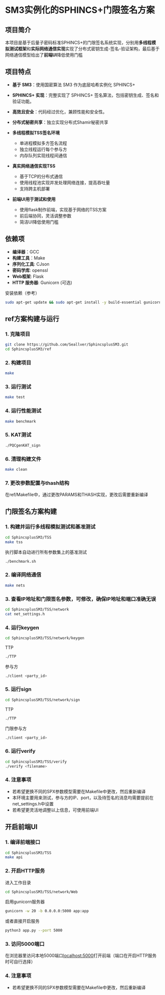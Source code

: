 # SM3实例化的SPHINCS+门限签名方案

## 项目简介
本项目是基于后量子密码标准SPHINCS+的门限签名系统实现，分别用**多线程模拟测试框架**和**实际网络通信实现**实现了分布式密钥生成-签名-验证架构，最后基于网络通信模型给出了**前端UI**降低使用门槛

## 项目特点
- **基于 SM3**：使用国密算法 SM3 作为底层哈希实例化 SPHINCS+
- **SPHINCS+ 实现**：完整实现了 SPHINCS+ 签名算法，包括密钥生成、签名和验证功能。
- **高效且安全**：代码经过优化，兼顾性能和安全性。
- **分布式秘密共享**：独立实现分布式Shamir秘密共享
- **多线程模拟TSS签名环境**
   - 单进程模拟多方签名流程
   - 独立线程运行每个参与方
   - 内存队列实现线程间通信

- **真实网络通信实现TSS**
   - 基于TCP的分布式通信
   - 使用线程池实现并发处理网络连接，提高吞吐量
   - 支持跨主机部署

- **前端UI用于测试和使用**
  - 使用flask制作前端，实现基于网络的TSS方案
  - 前后端协同，灵活调整参数
  - 简洁UI降低使用门槛

## 依赖项
- **编译器**：GCC
- **构建工具**：Make
- **序列化工具**: CJson
- **密码学库**: openssl
- **Web框架**: Flask
- **HTTP 服务器**: Gunicorn (可选)

安装依赖（参考）
```bash
sudo apt-get update && sudo apt-get install -y build-essential gunicorn libcjson-dev openssl libssl-dev && pip install flask 
```


## ref方案构建与运行

### 1. 克隆项目
```bash
git clone https://github.com/Seallver/SphincsplusSM3.git
cd SphincsplusSM3/ref
```
### 2. 构建项目
```bash
make
```
### 3. 运行测试
```bash
make test
```
### 4. 运行性能测试
```bash
make benchmark
```
### 5. KAT测试
```bash
./PQCgenKAT_sign
```
### 6. 清理构建文件
```bash
make clean
```
### 7. 更改参数配置与thash结构
在ref/Makefile中，通过更改PARAMS和THASH实现，更改后需要重新编译

## 门限签名方案构建

### 1. 构建并运行多线程模拟测试和基准测试
```bash
cd SphincsplusSM3/TSS
make tss
```
执行脚本自动进行所有参数集上的基准测试
```bash
./benchmark.sh 
```

### 2. 编译网络通信
```bash
make nets
```
### 3. 查看IP地址和门限签名参数，可修改，确保IP地址和端口准确无误
```bash
cd SphincsplusSM3/TSS/network
cat net_settings.h
```
### 4. 运行keygen
```bash
cd SphincsplusSM3/TSS/network/keygen
```
TTP
```bash
./TTP
```
参与方
```bash
./client <party_id>
```

### 5. 运行sign
```bash
cd SphincsplusSM3/TSS/network/sign
```
TTP
```bash
./TTP
```
门限参与方
```bash
./client <party_id>
```

### 6. 运行verify
```bash
cd SphincsplusSM3/TSS/verify
./verify <filename>
```

### 4. 注意事项
- 若希望更换不同的SPX参数模型需要在Makefile中更改，然后重新编译
- 本环境主要用来测试，参与方的IP、port，以及待签名的消息均需要提前在net_settings.h中设置
- 若希望更灵活地调整以上信息，可使用前端UI

## 开启前端UI

### 1. 编译前端接口
```bash
cd SphincsplusSM3/TSS
make api
```

### 2. 开启HTTP服务 
进入工作目录
```bash
cd SphincsplusSM3/TSS/network/Web
```

启用gunicorn服务器
```bash
gunicorn -w 20 -b 0.0.0.0:5000 app:app
```
或者直接开启服务
```bash
python3 app.py --port 5000
```


### 3. 访问5000端口
在浏览器里访问本地5000端口[localhost:5000](https://localhost:5000)打开前端（端口在开启HTTP服务时可自行选择）

### 4. 注意事项
- 若希望更换不同的SPX参数模型需要在Makefile中更改，然后重新编译

